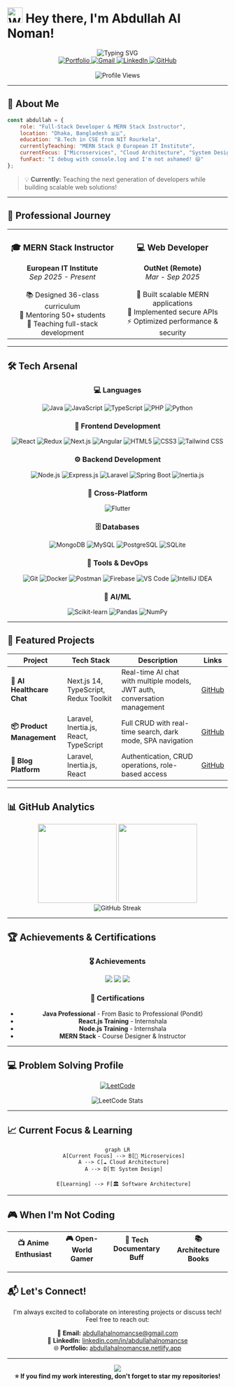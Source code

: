 # <img src="https://raw.githubusercontent.com/Tarikul-Islam-Anik/Animated-Fluent-Emojis/master/Emojis/Hand%20gestures/Waving%20Hand.png" alt="Waving Hand" width="35" height="35" /> Hey there, I'm Abdullah Al Noman!

<div align="center">
  <img src="https://readme-typing-svg.demolab.com?font=Fira+Code&size=32&duration=3000&pause=1000&color=6366F1&center=true&vCenter=true&width=600&lines=Full-Stack+Developer;MERN+Stack+Instructor;Backend+Specialist;Problem+Solver" alt="Typing SVG" />
</div>

<div align="center">
  <a href="https://abdullahalnomancse.netlify.app/">
    <img src="https://img.shields.io/badge/🌐_Portfolio-4F46E5?style=for-the-badge&logoColor=white" alt="Portfolio">
  </a>
  <a href="mailto:abdullahalnomancse@gmail.com">
    <img src="https://img.shields.io/badge/✉️_Email-EA4335?style=for-the-badge&logoColor=white" alt="Gmail">
  </a>
  <a href="https://linkedin.com/in/abdullahalnomancse">
    <img src="https://img.shields.io/badge/LinkedIn-0077B5?style=for-the-badge&logo=linkedin&logoColor=white" alt="LinkedIn">
  </a>
  <a href="https://github.com/AlNomanCSE">
    <img src="https://img.shields.io/badge/GitHub-100000?style=for-the-badge&logo=github&logoColor=white" alt="GitHub">
  </a>
</div>

<br>

<div align="center">
  <img src="https://komarev.com/ghpvc/?username=AlNomanCSE&label=Profile%20Views&color=blueviolet&style=for-the-badge" alt="Profile Views" />
</div>

---

## 🚀 About Me

```javascript
const abdullah = {
    role: "Full-Stack Developer & MERN Stack Instructor",
    location: "Dhaka, Bangladesh 🇧🇩",
    education: "B.Tech in CSE from NIT Rourkela",
    currentlyTeaching: "MERN Stack @ European IT Institute",
    currentFocus: ["Microservices", "Cloud Architecture", "System Design"],
    funFact: "I debug with console.log and I'm not ashamed! 😄"
};
```

> 💡 **Currently:** Teaching the next generation of developers while building scalable web solutions!

---

## 💼 Professional Journey

<table>
  <tr>
    <td align="center" width="50%">
      <h3>🎓 MERN Stack Instructor</h3>
      <b>European IT Institute</b><br>
      <i>Sep 2025 - Present</i><br><br>
      📚 Designed 36-class curriculum<br>
      👥 Mentoring 50+ students<br>
      🚀 Teaching full-stack development
    </td>
    <td align="center" width="50%">
      <h3>💻 Web Developer</h3>
      <b>OutNet (Remote)</b><br>
      <i>Mar - Sep 2025</i><br><br>
      🔧 Built scalable MERN applications<br>
      🔐 Implemented secure APIs<br>
      ⚡ Optimized performance & security
    </td>
  </tr>
</table>

---

## 🛠️ Tech Arsenal

<div align="center">

### 💻 Languages
![Java](https://img.shields.io/badge/Java-ED8B00?style=for-the-badge&logo=openjdk&logoColor=white)
![JavaScript](https://img.shields.io/badge/JavaScript-F7DF1E?style=for-the-badge&logo=javascript&logoColor=black)
![TypeScript](https://img.shields.io/badge/TypeScript-007ACC?style=for-the-badge&logo=typescript&logoColor=white)
![PHP](https://img.shields.io/badge/PHP-777BB4?style=for-the-badge&logo=php&logoColor=white)
![Python](https://img.shields.io/badge/Python-3776AB?style=for-the-badge&logo=python&logoColor=white)

### 🎨 Frontend Development
![React](https://img.shields.io/badge/React-20232A?style=for-the-badge&logo=react&logoColor=61DAFB)
![Redux](https://img.shields.io/badge/Redux-593D88?style=for-the-badge&logo=redux&logoColor=white)
![Next.js](https://img.shields.io/badge/Next.js-000000?style=for-the-badge&logo=next.js&logoColor=white)
![Angular](https://img.shields.io/badge/Angular-DD0031?style=for-the-badge&logo=angular&logoColor=white)
![HTML5](https://img.shields.io/badge/HTML5-E34F26?style=for-the-badge&logo=html5&logoColor=white)
![CSS3](https://img.shields.io/badge/CSS3-1572B6?style=for-the-badge&logo=css3&logoColor=white)
![Tailwind CSS](https://img.shields.io/badge/Tailwind_CSS-38B2AC?style=for-the-badge&logo=tailwind-css&logoColor=white)

### ⚙️ Backend Development
![Node.js](https://img.shields.io/badge/Node.js-339933?style=for-the-badge&logo=node.js&logoColor=white)
![Express.js](https://img.shields.io/badge/Express.js-404D59?style=for-the-badge)
![Laravel](https://img.shields.io/badge/Laravel-FF2D20?style=for-the-badge&logo=laravel&logoColor=white)
![Spring Boot](https://img.shields.io/badge/Spring_Boot-6DB33F?style=for-the-badge&logo=spring-boot&logoColor=white)
![Inertia.js](https://img.shields.io/badge/Inertia.js-5A67D8?style=for-the-badge)

### 📱 Cross-Platform
![Flutter](https://img.shields.io/badge/Flutter-02569B?style=for-the-badge&logo=flutter&logoColor=white)

### 🗄️ Databases
![MongoDB](https://img.shields.io/badge/MongoDB-47A248?style=for-the-badge&logo=mongodb&logoColor=white)
![MySQL](https://img.shields.io/badge/MySQL-4479A1?style=for-the-badge&logo=mysql&logoColor=white)
![PostgreSQL](https://img.shields.io/badge/PostgreSQL-316192?style=for-the-badge&logo=postgresql&logoColor=white)
![SQLite](https://img.shields.io/badge/SQLite-07405E?style=for-the-badge&logo=sqlite&logoColor=white)

### 🔧 Tools & DevOps
![Git](https://img.shields.io/badge/Git-F05032?style=for-the-badge&logo=git&logoColor=white)
![Docker](https://img.shields.io/badge/Docker-2496ED?style=for-the-badge&logo=docker&logoColor=white)
![Postman](https://img.shields.io/badge/Postman-FF6C37?style=for-the-badge&logo=postman&logoColor=white)
![Firebase](https://img.shields.io/badge/Firebase-FFCA28?style=for-the-badge&logo=firebase&logoColor=black)
![VS Code](https://img.shields.io/badge/VS_Code-007ACC?style=for-the-badge&logo=visual-studio-code&logoColor=white)
![IntelliJ IDEA](https://img.shields.io/badge/IntelliJ_IDEA-000000?style=for-the-badge&logo=intellij-idea&logoColor=white)

### 🤖 AI/ML
![Scikit-learn](https://img.shields.io/badge/Scikit--learn-F7931E?style=for-the-badge&logo=scikit-learn&logoColor=white)
![Pandas](https://img.shields.io/badge/Pandas-150458?style=for-the-badge&logo=pandas&logoColor=white)
![NumPy](https://img.shields.io/badge/NumPy-013243?style=for-the-badge&logo=numpy&logoColor=white)

</div>

---

## 🎯 Featured Projects

<div align="center">
  
| Project | Tech Stack | Description | Links |
|---------|------------|-------------|-------|
| **🏥 AI Healthcare Chat** | Next.js 14, TypeScript, Redux Toolkit | Real-time AI chat with multiple models, JWT auth, conversation management | [GitHub](https://github.com/AlNomanCSE/ai-healthcare-chat) |
| **📦 Product Management** | Laravel, Inertia.js, React, TypeScript | Full CRUD with real-time search, dark mode, SPA navigation | [GitHub](https://github.com/AlNomanCSE/laravel-product-management) |
| **📝 Blog Platform** | Laravel, Inertia.js, React | Authentication, CRUD operations, role-based access | [GitHub](https://github.com/AlNomanCSE/laravel-blog) |

</div>

---

## 📊 GitHub Analytics

<div align="center">
  <img height="180em" src="https://github-readme-stats.vercel.app/api?username=AlNomanCSE&show_icons=true&theme=tokyonight&include_all_commits=true&count_private=true"/>
  <img height="180em" src="https://github-readme-stats.vercel.app/api/top-langs/?username=AlNomanCSE&layout=compact&langs_count=8&theme=tokyonight"/>
</div>

<div align="center">
  <img src="https://github-readme-streak-stats.herokuapp.com/?user=AlNomanCSE&theme=tokyonight" alt="GitHub Streak" />
</div>

---

## 🏆 Achievements & Certifications

<div align="center">

### 🎖️ Achievements
![](https://img.shields.io/badge/🏅_First_Class_Honours-B.Tech_CSE-gold?style=for-the-badge)
![](https://img.shields.io/badge/🌟_ICCR_Scholarship-2018--19-blue?style=for-the-badge)
![](https://img.shields.io/badge/🏎️_Black_Mamba_Racing-Management_Team-red?style=for-the-badge)

### 📜 Certifications
- **Java Professional** - From Basic to Professional (Pondit)
- **React.js Training** - Internshala
- **Node.js Training** - Internshala
- **MERN Stack** - Course Designer & Instructor

</div>

---

## 💻 Problem Solving Profile

<div align="center">
  <a href="https://leetcode.com/u/Abdullah_noman/">
    <img src="https://img.shields.io/badge/LeetCode-50+_Problems-FFA116?style=for-the-badge&logo=leetcode&logoColor=white" alt="LeetCode"/>
  </a>
  <br><br>
  <img src="https://leetcard.jacoblin.cool/Abdullah_noman?theme=dark&font=source_code_pro&ext=contest" alt="LeetCode Stats"/>
</div>

---

## 📈 Current Focus & Learning

<div align="center">

```mermaid
graph LR
    A[Current Focus] --> B[🚀 Microservices]
    A --> C[☁️ Cloud Architecture]
    A --> D[🏗️ System Design]
    
    E[Learning] --> F[🏛️ Software Architecture]
```

</div>

---

## 🎮 When I'm Not Coding

<div align="center">

| 📺 Anime Enthusiast | 🎮 Open-World Gamer | 🍿 Tech Documentary Buff | 📚 Architecture Books |
|---------------------|---------------------|-------------------------|----------------------|

</div>

---

## 📬 Let's Connect!

<div align="center">
  
I'm always excited to collaborate on interesting projects or discuss tech! Feel free to reach out:

📧 **Email:** abdullahalnomancse@gmail.com  
💼 **LinkedIn:** [linkedin.com/in/abdullahalnomancse](https://linkedin.com/in/abdullahalnomancse)  
🌐 **Portfolio:** [abdullahalnomancse.netlify.app](https://alnomancse.netlify.app/)  

</div>

---

<div align="center">
  <img src="https://capsule-render.vercel.app/api?type=waving&color=gradient&customColorList=6,11,20&height=150&section=footer&text=Thanks%20for%20visiting!&fontSize=40&fontColor=fff&animation=twinkling&fontAlignY=65" />
</div>

<div align="center">
  <b>⭐ If you find my work interesting, don't forget to star my repositories!</b>
</div>
